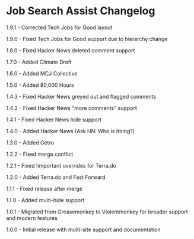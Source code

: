 # Job Search Assist Changelog
1.9.1 - Corrected Tech Jobs for Good layout

1.9.0 - Fixed Tech Jobs for Good support due to hierarchy change

1.8.0 - Fixed Hacker News deleted comment support

1.7.0 - Added Climate Draft

1.6.0 - Added MCJ Collective

1.5.0 - Added 80,000 Hours

1.4.3 - Fixed Hacker News greyed out and flagged comments

1.4.2 - Fixed Hacker News "more comments" support

1.4.1 - Fixed Hacker News hide support

1.4.0 - Added Hacker News (Ask HN: Who is hiring?)

1.3.0 - Added Getro

1.2.2 - Fixed merge conflict

1.2.1 - Fixed !important overrides for Terra.do

1.2.0 - Added Terra.do and Fast Forward

1.1.1 - Fixed release after merge

1.1.0 - Added multi-hide support

1.0.1 - Migrated from Greasemonkey to Violentmonkey for broader support and modern features

1.0.0 - Initial release with multi-site support and documentation

